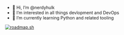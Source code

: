 - 👋 Hi, I’m @nerdyhulk
- 👀 I’m interested in all things devlopment and DevOps
- 🌱 I’m currently learning Python and related tooling

[![roadmap.sh](https://roadmap.sh/card/wide/658fc5bbae22c12523f83fbc?variant=dark)](https://roadmap.sh)
<!---
nerdyhulk/nerdyhulk is a ✨ special ✨ repository because its `README.md` (this file) appears on your GitHub profile.
You can click the Preview link to take a look at your changes.
--->
